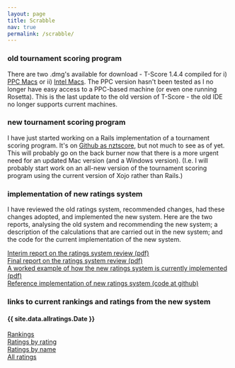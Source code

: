 ```yaml
---
layout: page
title: Scrabble
nav: true
permalink: /scrabble/
---
```


### old tournament scoring program

There are two .dmg's available for download - T-Score 1.4.4 compiled for i) [PPC Macs](/assets/dmg/T-Score1.4.4(PPC).dmg) or ii) [Intel Macs](/assets/dmg/T-Score1.4.4(Intel).dmg). The PPC version hasn't been tested as I no longer have easy access to a PPC-based machine (or even one running Rosetta).
This is the last update to the old version of T-Score - the old IDE no longer supports current machines.

### new tournament scoring program

I have just started working on a Rails implementation of a tournament scoring program. It's on [Github as nztscore](https://github.com/stevenb-nz/nztscore), but not much to see as of yet. This will probably go on the back burner now that there is a more urgent need for an updated Mac version (and a Windows version). (I.e. I will probably start work on an all-new version of the tournament scoring program using the current version of Xojo rather than Rails.)

### implementation of new ratings system

I have reviewed the old ratings system, recommended changes, had these changes adopted, and implemented the new system. Here are the two reports, analysing the old system and recommending the new system; a description of the calculations that are carried out in the new system; and the code for the current implementation of the new system.

[Interim report on the ratings system review (pdf)](/assets/pdf/interimreport_june2.pdf)<br>
[Final report on the ratings system review (pdf)](/assets/pdf/finalreport.pdf)<br>
[A worked example of how the new ratings system is currently implemented (pdf)](/assets/pdf/workedexample.pdf)<br>
[Reference implementation of new ratings system (code at github)](https://github.com/stevenb-nz/nzasp-ratings)

### links to current rankings and ratings from the new system

#### {{ site.data.allratings.Date }}
[Rankings](/scrabble/rankings/)<br>
[Ratings by rating](/scrabble/ratingsbyrating/)<br>
[Ratings by name](/scrabble/ratingsbyname/)<br>
[All ratings](/scrabble/allratings/)<br>
